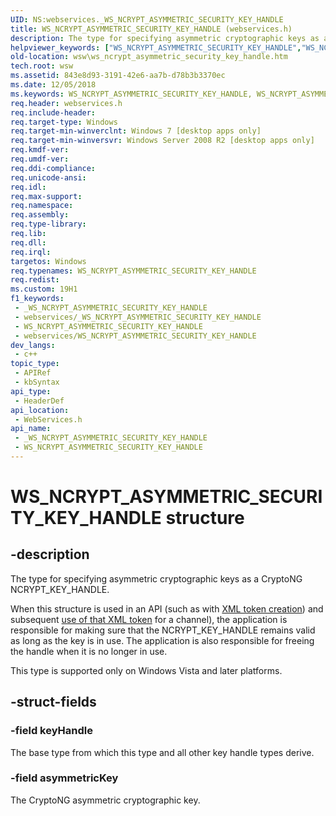 ```yaml
---
UID: NS:webservices._WS_NCRYPT_ASYMMETRIC_SECURITY_KEY_HANDLE
title: WS_NCRYPT_ASYMMETRIC_SECURITY_KEY_HANDLE (webservices.h)
description: The type for specifying asymmetric cryptographic keys as a CryptoNG NCRYPT_KEY_HANDLE.
helpviewer_keywords: ["WS_NCRYPT_ASYMMETRIC_SECURITY_KEY_HANDLE","WS_NCRYPT_ASYMMETRIC_SECURITY_KEY_HANDLE structure [Web Services for Windows]","webservices/WS_NCRYPT_ASYMMETRIC_SECURITY_KEY_HANDLE","wsw.ws_ncrypt_asymmetric_security_key_handle"]
old-location: wsw\ws_ncrypt_asymmetric_security_key_handle.htm
tech.root: wsw
ms.assetid: 843e8d93-3191-42e6-aa7b-d78b3b3370ec
ms.date: 12/05/2018
ms.keywords: WS_NCRYPT_ASYMMETRIC_SECURITY_KEY_HANDLE, WS_NCRYPT_ASYMMETRIC_SECURITY_KEY_HANDLE structure [Web Services for Windows], webservices/WS_NCRYPT_ASYMMETRIC_SECURITY_KEY_HANDLE, wsw.ws_ncrypt_asymmetric_security_key_handle
req.header: webservices.h
req.include-header: 
req.target-type: Windows
req.target-min-winverclnt: Windows 7 [desktop apps only]
req.target-min-winversvr: Windows Server 2008 R2 [desktop apps only]
req.kmdf-ver: 
req.umdf-ver: 
req.ddi-compliance: 
req.unicode-ansi: 
req.idl: 
req.max-support: 
req.namespace: 
req.assembly: 
req.type-library: 
req.lib: 
req.dll: 
req.irql: 
targetos: Windows
req.typenames: WS_NCRYPT_ASYMMETRIC_SECURITY_KEY_HANDLE
req.redist: 
ms.custom: 19H1
f1_keywords:
 - _WS_NCRYPT_ASYMMETRIC_SECURITY_KEY_HANDLE
 - webservices/_WS_NCRYPT_ASYMMETRIC_SECURITY_KEY_HANDLE
 - WS_NCRYPT_ASYMMETRIC_SECURITY_KEY_HANDLE
 - webservices/WS_NCRYPT_ASYMMETRIC_SECURITY_KEY_HANDLE
dev_langs:
 - c++
topic_type:
 - APIRef
 - kbSyntax
api_type:
 - HeaderDef
api_location:
 - WebServices.h
api_name:
 - _WS_NCRYPT_ASYMMETRIC_SECURITY_KEY_HANDLE
 - WS_NCRYPT_ASYMMETRIC_SECURITY_KEY_HANDLE
---
```


# WS_NCRYPT_ASYMMETRIC_SECURITY_KEY_HANDLE structure


## -description

The type for specifying asymmetric cryptographic keys as a CryptoNG
NCRYPT_KEY_HANDLE.
            

When this structure is used in an API (such as with
 <a href="/windows/desktop/api/webservices/nf-webservices-wscreatexmlsecuritytoken">XML token creation</a>) and subsequent
<a href="/windows/desktop/api/webservices/ns-webservices-ws_xml_token_message_security_binding">use of that XML
token</a> for a channel), the application is responsible for making
sure that the NCRYPT_KEY_HANDLE remains valid as long as the key is in
use.  The application is also responsible for freeing the handle when
it is no longer in use.
            

This type is supported only on Windows Vista and later platforms.

## -struct-fields

### -field keyHandle

The base type from which this type and all other key handle types derive.

### -field asymmetricKey

The CryptoNG asymmetric cryptographic key.

